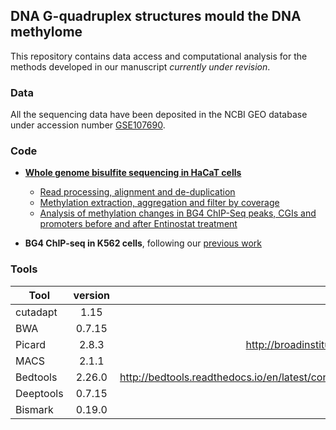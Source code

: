 
## DNA G-quadruplex structures mould the DNA methylome

This repository contains data access and computational analysis for the methods developed in our manuscript *currently under revision*.

### Data

All the sequencing data have been deposited in the NCBI GEO database under accession number [GSE107690](https://www.ncbi.nlm.nih.gov/geo/query/acc.cgi?acc=GSE107690).

### Code

- [**Whole genome bisulfite sequencing in HaCaT cells**](wgbs_hacat.md)
  - [Read processing, alignment and de-duplication](wgbs_hacat.md#read-processing-alignment-and-de-duplication)
  - [Methylation extraction, aggregation and filter by coverage](wgbs_hacat.md#methylation-extraction-aggregation-and-filter-by-coverage)
  - [Analysis of methylation changes in BG4 ChIP-Seq peaks, CGIs and promoters before and after Entinostat treatment](wgbs_hacat.md#analysis-of-methylation-changes-in-bg4-chip-seq-peaks-cgis-and-promoters-before-and-after-entinostat-treatment)
  
- **BG4 ChIP-seq in K562 cells**, following our [previous work](https://github.com/sblab-bioinformatics/dna-secondary-struct-chrom-lands/blob/master/Methods.md)

### Tools 

|Tool           | version  | URL (If available)                                            |
| ------------- |:--------:| -------------------------------------------------------------:|
| cutadapt      | 1.15     |NA                                                             |
| BWA           | 0.7.15   |NA                                                             |
| Picard        | 2.8.3    |http://broadinstitute.github.io/picard                         |
| MACS          | 2.1.1    |NA                                                             |
| Bedtools      | 2.26.0   |http://bedtools.readthedocs.io/en/latest/content/overview.html |
| Deeptools     | 0.7.15   |NA                                                             |
| Bismark       | 0.19.0   |NA                                                             |

